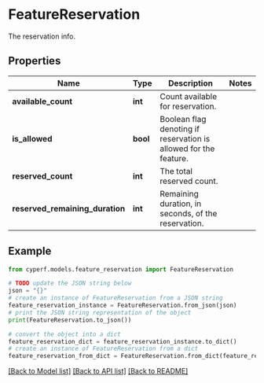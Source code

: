 # FeatureReservation

The reservation info.

## Properties

Name | Type | Description | Notes
------------ | ------------- | ------------- | -------------
**available_count** | **int** | Count available for reservation. | 
**is_allowed** | **bool** | Boolean flag denoting if reservation is allowed for the feature. | 
**reserved_count** | **int** | The total reserved count. | 
**reserved_remaining_duration** | **int** | Remaining duration, in seconds, of the reservation. | 

## Example

```python
from cyperf.models.feature_reservation import FeatureReservation

# TODO update the JSON string below
json = "{}"
# create an instance of FeatureReservation from a JSON string
feature_reservation_instance = FeatureReservation.from_json(json)
# print the JSON string representation of the object
print(FeatureReservation.to_json())

# convert the object into a dict
feature_reservation_dict = feature_reservation_instance.to_dict()
# create an instance of FeatureReservation from a dict
feature_reservation_from_dict = FeatureReservation.from_dict(feature_reservation_dict)
```
[[Back to Model list]](../README.md#documentation-for-models) [[Back to API list]](../README.md#documentation-for-api-endpoints) [[Back to README]](../README.md)


